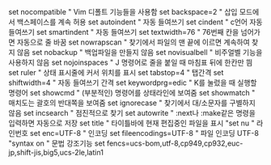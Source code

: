 set nocompatible    " Vim 디폴트 기능들을 사용함
set backspace=2     " 삽입 모드에서 백스페이스를 계속 허용
set autoindent      " 자동 들여쓰기
set cindent         " c언어 자동 들여쓰기
set smartindent     " 자동 들여쓰기
set textwidth=76    " 76번째 칸을 넘어가면 자동으로 줄 바꿈
set nowrapscan      " 찾기에서 파일의 맨 끝에 이르면 계속하여 찾지 않음
set nobackup       " 백업파일을 만들지 않음
set novisualbell    " 비주얼벨 기능을 사용하지 않음
set nojoinspaces    " J 명령어로 줄을 붙일 때 마침표 뒤에 한칸만 띔
set ruler           " 상태 표시줄에 커서 위치를 표시
set tabstop=4       " 탭간격
set shiftwidth=4    " 자동 들여쓰기 간격
set keywordprg=edic    " K를 눌렀을 때 실행할 명령어
set showcmd         " (부분적인) 명령어를 상태라인에 보여줌
set showmatch       " 매치도는 괄호의 반대쪽을 보여줌
set ignorecase      " 찾기에서 대/소문자를 구별하지 않음
set incsearch       " 점진적으로 찾기
set autowrite       " :next나 :make같은 명령을 입력하면 자동으로 저장
set title           " 타이틀바에 현재 편집중인 파일을 표시
"set nu              " 라인번호
set enc=UTF-8       " 인코딩
set fileencodings=UTF-8 " 파일 인코딩 UTF-8
"syntax on           " 문법 강조기능
set fencs=ucs-bom,utf-8,cp949,cp932,euc-jp,shift-jis,big5,ucs-2le,latin1
